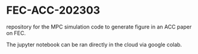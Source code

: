 # FEC-ACC-202303
repository for the MPC simulation code to generate figure in an ACC paper on FEC.

The jupyter notebook can be ran directly in the cloud via google colab.
